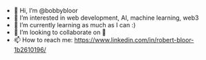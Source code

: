 - 👋 Hi, I’m @bobbybloor
- 👀 I’m interested in web development, AI, machine learning, web3
- 🌱 I’m currently learning as much as I can :)
- 💞️ I’m looking to collaborate on 🤷
- 📫 How to reach me: https://www.linkedin.com/in/robert-bloor-1b2610196/

<!---
bobbybloor/bobbybloor is a ✨ special ✨ repository because its `README.md` (this file) appears on your GitHub profile.
You can click the Preview link to take a look at your changes.
--->
